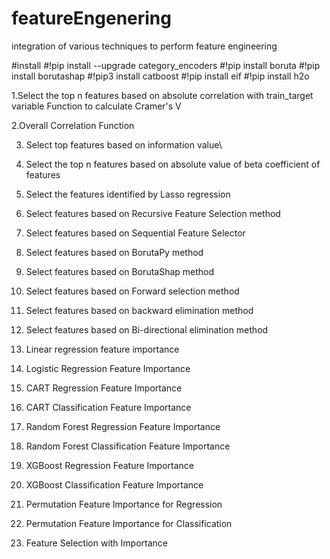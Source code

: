 # featureEngenering
integration of various techniques to perform feature engineering


#install
#!pip install --upgrade category_encoders
#!pip install boruta
#!pip install borutashap
#!pip3 install catboost
#!pip install eif
#!pip install h2o


1.Select the top n features based on absolute correlation with train_target variable Function to calculate Cramer's V

2.Overall Correlation Function

3. Select top features based on information value\

4. Select the top n features based on absolute value of beta coefficient of features

5. Select the features identified by Lasso regression

6. Select features based on Recursive Feature Selection method

7. Select features based on Sequential Feature Selector

8. Select features based on BorutaPy method

9. Select features based on BorutaShap method

10. Select features based on Forward selection method

11. Select features based on backward elimination method

12. Select features based on Bi-directional elimination method

13. Linear regression feature importance

14. Logistic Regression Feature Importance

15. CART Regression Feature Importance

16. CART Classification Feature Importance

17. Random Forest Regression Feature Importance

18. Random Forest Classification Feature Importance

19. XGBoost Regression Feature Importance

20. XGBoost Classification Feature Importance

21. Permutation Feature Importance for Regression

22. Permutation Feature Importance for Classification

23. Feature Selection with Importance


